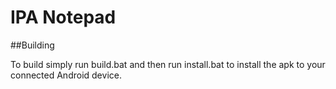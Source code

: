 # IPA Notepad

##Building

To build simply run build.bat and then run install.bat to install the apk to your connected Android device.
